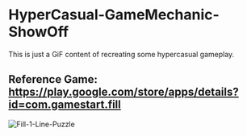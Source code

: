 # HyperCasual-GameMechanic-ShowOff
This is just a GiF content of recreating some hypercasual gameplay.

## Reference Game: https://play.google.com/store/apps/details?id=com.gamestart.fill

![Fill-1-Line-Puzzle](https://user-images.githubusercontent.com/113447169/191811124-fba074e0-03cc-40aa-9ca7-1d8e3991d331.gif)
